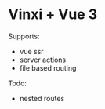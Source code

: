 # Vinxi + Vue 3

Supports:

-   vue ssr
-   server actions
-   file based routing

Todo:

-   nested routes
